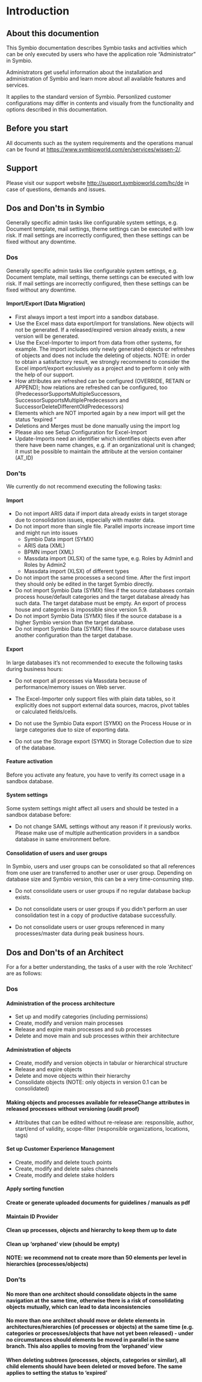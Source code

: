 # Introduction

## About this documention

This Symbio documentation describes Symbio tasks and activities which can be only executed by users who have the application role “Administrator” in Symbio. 

Administrators get useful information about the installation and administration of Symbio and learn more about all available features and services.

It applies to the standard version of Symbio. Personlized customer configurations may differ in contents and visually from the functionality and options described in this documentation.  

## Before you start

All documents such as the system requirements and the operations manual can be found at <https://www.symbioworld.com/en/services/wissen-2/>. 

## Support

Please visit our support website <http://support.symbioworld.com/hc/de> in case of questions, demands and issues.

## Dos and Don'ts in Symbio

Generally specific admin tasks like configurable system settings, e.g. Document template, mail settings, theme settings can be executed with low risk. If mail settings are incorrectly configured, then these settings can be fixed without any downtime.  

### Dos

Generally specific admin tasks like configurable system settings, e.g. Document template, mail settings, theme settings can be executed with low risk. If mail settings are incorrectly configured, then these settings can be fixed without any downtime.  

#### Import/Export (Data Migration)

- First always import a test import into a sandbox database.
- Use the Excel mass data export/import for translations. New objects will not be generated. If a released/expired version already exists, a new version will be generated. 
- Use the Excel-Importer to import from data from other systems, for example. The import includes only newly generated objects or refreshes of objects and does not include the deleting of objects.
NOTE: in order to obtain a satisfactory result, we strongly recommend to consider the Excel import/export exclusively as a project and to perform it only with the help of our support.
- How attributes are refreshed can be configured (OVERRIDE, RETAIN or APPEND); how relations are refreshed can be configured, too (PredecessorSupportsMultipleSuccessors, SuccessorSupportsMultiplePredecessors and SuccessorDeleteDifferentOldPredecessors) 
- Elements which are NOT imported again by a new import will get the status “expired “
- Deletions and Merges must be done manually using the import log
- Please also see Setup Configuration for Excel-Import 
- Update-Imports need an identifier which identifies objects even after there have been name changes, e.g. if an organizational unit is changed; it must be possible to maintain the attribute at the version container (AT_ID) 

### Don'ts

We currently do not recommend executing the following tasks:

#### Import

- Do not import ARIS data if import data already exists in target storage due to consolidation issues, especially with master data.
- Do not import more than single file. Parallel imports increase import time and might run into issues 
    - Symbio Data import (SYMX) 
    - ARIS data (XML)
    - BPMN import (XML)
    - Massdata import (XLSX) of the same type, e.g. Roles by Admin1 and Roles by Admin2 
    - Massdata import (XLSX) of different types
- Do not import the same processes a second time. After the first import they should only be edited in the target Symbio directly. 
- Do not import Symbio Data (SYMX) files if the source databases contain process house/default categories and the target database already has such data. The target database must be empty. An export of process house and categories is impossible since version 5.9.
- Do not import Symbio Data (SYMX) files if the source database is a higher Symbio version than the target database.  
- Do not import Symbio Data (SYMX) files if the source database uses another configuration than the target database.

#### Export

In large databases it’s not recommended to execute the following tasks during business hours:

- Do not export all processes via Massdata because of performance/memory issues on Web server. 

- The Excel-Importer only support files with plain data tables, so it explicitly does not support external data sources, macros, pivot tables or calculated fields/cells.  

- Do not use the Symbio Data export (SYMX) on the Process House or in large categories due to size of exporting data. 

- Do not use the Storage export (SYMX) in Storage Collection due to size of the database.  

#### Feature activation

Before you activate any feature, you have to verify its correct usage in a sandbox database.

#### System settings

Some system settings might affect all users and should be tested in a sandbox database before:


- Do not change SAML settings without any reason if it previously works. Please make use of multiple authentication providers in a sandbox database in same environment before.

#### Consolidation of users and user groups

In Symbio, users and user groups can be consolidated so that all references from one user are transferred to another user or user group. Depending on database size and Symbio version, this can be a very time-consuming step.

- Do not consolidate users or user groups if no regular database backup exists.

- Do not consolidate users or user groups if you didn't perform an user consolidation test in a copy of productive database successfully. 

- Do not consolidate users or user groups referenced in many processes/master data during peak business hours.

## Dos and Don'ts of an Architect

For a for a better understanding, the tasks of a user with the role 'Architect' are as follows:

### Dos

#### Administration of the process architecture
-	Set up and modify categories (including permissions)
-	Create, modify and version main processes
-	Release and expire main processes and sub processes
-	Delete and move main and sub processes within their architecture
#### Administration of objects 
-	Create, modify and version objects in tabular or hierarchical structure
-	Release and expire objects
-	Delete and move objects within their hierarchy
-	Consolidate objects (NOTE: only objects in version 0.1 can be consolidated)
#### Making objects and processes available for releaseChange attributes in released processes without versioning (audit proof)
-	Attributes that can be edited without re-release are: responsible, author, start/end of validity, scope-filter (responsible organizations, locations, tags)
#### Set up Customer Experience Management
-	Create, modify and delete touch points
-	Create, modify and delete sales channels
-	Create, modify and delete stake holders
#### Apply sorting function
#### Create or generate uploaded documents for guidelines / manuals as pdf
#### Maintain ID Provider
#### Clean up processes, objects and hierarchy to keep them up to date
#### Clean up ‘orphaned’ view (should be empty)
#### NOTE: we recommend not to create more than 50 elements per level in hierarchies (processes/objects)

### Don’ts

#### No more than one architect should consolidate objects in the same navigation at the same time, otherwise there is a risk of consolidating objects mutually, which can lead to data inconsistencies
#### No more than one architect should move or delete elements in architectures/hierarchies (of processes or objects) at the same time (e.g. categories or processes/objects that have not yet been released) - under no circumstances should elements be moved in parallel in the same branch. This also applies to moving from the ‘orphaned’ view
#### When deleting subtrees (processes, objects, categories or similar), all child elements should have been deleted or moved before. The same applies to setting the status to ‘expired’
